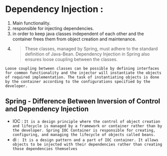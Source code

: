 # Dependency Injection :

1. Main functionality.
2. responsible for injecting dependencies.
3. in order to keep java classes independent of each other and the container frees them from object creation and maintenance.
4. > These classes, managed by Spring, must adhere to the standard definition of Java-Bean. Dependency Injection in Spring also ensures loose coupling between the classes.

`Loose coupling between classes can be possible by defining interfaces for common functionality and the injector will instantiate the objects of required implementation. The task of instantiating objects is done by the container according to the configurations specified by the developer.`

## Spring - Difference Between Inversion of Control and Dependency Injection

- IOC : `It is a design principle where the control of object creation and lifecycle is managed by a framework or container rather than by the developer. Spring IOC Container is responsible for creating, configuring, and managing the lifecycle of objects called beans.`
- di : ` It is a design pattern and a part of IOC container. It allows objects to be injected with their dependencies rather than creating those dependencies themselves`
